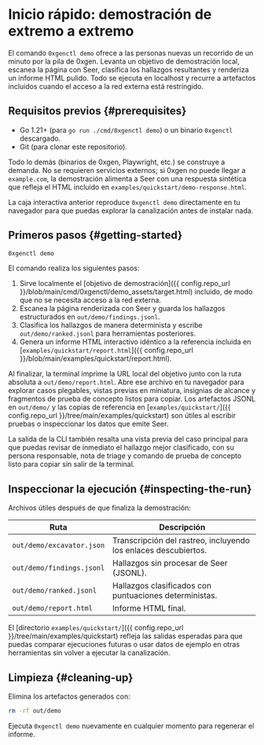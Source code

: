 # Inicio rápido: demostración de extremo a extremo

El comando `0xgenctl demo` ofrece a las personas nuevas un recorrido de un minuto por la pila de 0xgen.
Levanta un objetivo de demostración local, escanea la página con Seer, clasifica los hallazgos resultantes y
renderiza un informe HTML pulido. Todo se ejecuta en localhost y recurre a artefactos incluidos cuando el
acceso a la red externa está restringido.

## Requisitos previos {#prerequisites}

- Go 1.21+ (para `go run ./cmd/0xgenctl demo`) o un binario `0xgenctl` descargado.
- Git (para clonar este repositorio).

Todo lo demás (binarios de 0xgen, Playwright, etc.) se construye a demanda. No se requieren servicios externos;
si 0xgen no puede llegar a `example.com`, la demostración alimenta a Seer con una respuesta sintética que refleja
el HTML incluido en `examples/quickstart/demo-response.html`.

<div id="run-the-pipeline"></div>

La caja interactiva anterior reproduce `0xgenctl demo` directamente en tu
navegador para que puedas explorar la canalización antes de instalar nada.
## Primeros pasos {#getting-started}

```bash
0xgenctl demo
```

El comando realiza los siguientes pasos:

1. Sirve localmente el [objetivo de demostración]({{ config.repo_url }}/blob/main/cmd/0xgenctl/demo_assets/target.html) incluido,
   de modo que no se necesita acceso a la red externa.
2. Escanea la página renderizada con Seer y guarda los hallazgos estructurados en `out/demo/findings.jsonl`.
3. Clasifica los hallazgos de manera determinista y escribe `out/demo/ranked.jsonl` para herramientas posteriores.
4. Genera un informe HTML interactivo idéntico a la referencia incluida en [`examples/quickstart/report.html`]({{ config.repo_url }}/blob/main/examples/quickstart/report.html).

Al finalizar, la terminal imprime la URL local del objetivo junto con la ruta absoluta a `out/demo/report.html`.
Abre ese archivo en tu navegador para explorar casos plegables, vistas previas en miniatura, insignias de alcance y
fragmentos de prueba de concepto listos para copiar. Los artefactos JSONL en `out/demo/` y las copias de referencia en
[`examples/quickstart/`]({{ config.repo_url }}/tree/main/examples/quickstart) son útiles al escribir pruebas o inspeccionar los datos que emite Seer.

La salida de la CLI también resalta una vista previa del caso principal para que puedas revisar de inmediato el hallazgo mejor clasificado, con su persona responsable, nota de triage y comando de prueba de concepto listo para copiar sin salir de la terminal.

## Inspeccionar la ejecución {#inspecting-the-run}

Archivos útiles después de que finaliza la demostración:

| Ruta | Descripción |
| ---- | ----------- |
| `out/demo/excavator.json` | Transcripción del rastreo, incluyendo los enlaces descubiertos. |
| `out/demo/findings.jsonl` | Hallazgos sin procesar de Seer (JSONL). |
| `out/demo/ranked.jsonl` | Hallazgos clasificados con puntuaciones deterministas. |
| `out/demo/report.html` | Informe HTML final. |

El [directorio `examples/quickstart/`]({{ config.repo_url }}/tree/main/examples/quickstart) refleja las salidas esperadas para que puedas comparar ejecuciones futuras o usar datos de ejemplo en otras herramientas sin volver a ejecutar la canalización.

## Limpieza {#cleaning-up}

Elimina los artefactos generados con:

```bash
rm -rf out/demo
```

Ejecuta `0xgenctl demo` nuevamente en cualquier momento para regenerar el informe.
